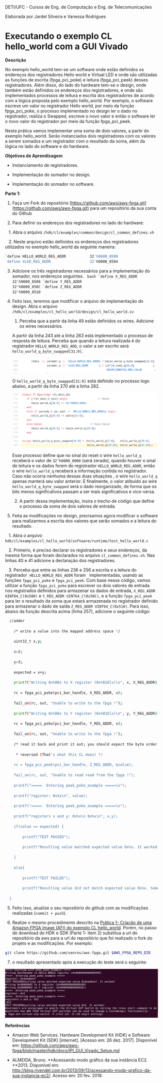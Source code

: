 DETI/UFC - Cursos de Eng. de Computação e Eng. de Telecomunicações

Elaborada por Jardel Silveira e Vanessa Rodrigues 

# **Executando o exemplo CL hello_world com a GUI Vivado**

**Descrição**

No exemplo hello_world tem-se um software onde estão definidos os endereços dos registradores Hello world e Virtual LED e onde são utilizadas as funções de escrita (fpga_pci_poke) e leitura (fpga_pci_peek) desses registradores. Além disso, do lado do hardware tem-se o design, onde também estão definidos os endereços dos registradores, e onde são implementados processos  de leitura e escrita dos registradores de acordo com a lógica proposta pelo exemplo hello_world. Por exemplo, o software escreve um valor no registrador Hello world, por meio da função fpga_pci_poke, o processo implementado no design ler o dado no registrador, realiza o Swapped, escreve o novo valor e então o software ler o novo valor do registrador por meio da função fpga_pci_peek.

Nesta prática vamos implementar uma soma de dois valores, a partir do exemplo hello_world. Serão instanciados dois registradores com os valores a serem somados e um registrador com o resultado da soma, além da lógica no lado do software e do hardware.

**Objetivos de Aprendizagem**

* Instanciamento de registradores.

* Implementação  do somador no design.

* Implementação do somador no software.

**Parte 1:**

1. Faça um Fork do repositório [https://github.com/aws/aws-fpga.git](https://github.com/aws/aws-fpga.git) para um repositório da sua conta do Github

2. Para definir os endereços dos registradores no lado do hardware:

    1. Abra o arquivo ```/hdk/cl/examples/common/design/cl_common_defines.vh```

    2. Neste arquivo estão definidos os endereços dos registradores utilizados no exemplo hello_world da seguinte maneira:
```bash 
`define HELLO_WORLD_REG_ADDR           32'h0000_0500
`define VLED_REG_ADDR                  32'h0000_0504
```

   3. Adicione os três registradores necessários para a implementação do somador, nos endereços seguintes.
   	 ```bash
    `define X_REG_ADDR    	            32'h0000_0508
   `define Y_REG_ADDR                       32'h0000_050C
   `define Z_REG_ADDR                       32'h0000_0510
	 ```
   
   
3. Feito isso, teremos que modificar o arquivo de implementação do design. Abra o arquivo ```/hdk/cl/examples/cl_hello_world/design/cl_hello_world.sv``` 

	1. Perceba que a partir da linha 49 estão definidos os wires. Adicione os wires necessários.

	A partir da linha 243 até a linha 263 está implementado o processo de resposta de leitura. Perceba que quando a leitura realizada é do registrador ``HELLO_WORLD_REG_ADD``, o valor a ser escrito será ``hello_world_q_byte_swapped[31:0]``.

	![image alt text](image_0.png)

	O ``hello_world_q_byte_swapped[31:0]`` está definido no processo logo abaixo, a partir da linha 270 até a linha 282. 

	![image alt text](image_1.png)


	  Esse processo define que no sinal do reset o wire ``hello_world_q`` receberá o valor de ``32’h0000_0000`` (será zerado), quando houver o sinal de leitura e os dados forem do registrador ``HELLO_WORLD_REG_ADDR``, então o wire ``hello_world_q`` receberá a informação contida  no registrador. Caso não ocorra nenhuma dessas duas situações , o wire ``hello_world_q`` apenas manterá seu valor anterior.  E finalmente, o valor atibuído ao wire ``hello_world_q_byte_swapped`` será o dado reorganizado, de forma que os bits menos significativos passam a ser mais significativos e vice-versa.

 
 	2. A partir dessa implementação, insira o trecho de código que define o processo da soma de dois valores de entrada.

4. Feita as modificações no design, precisamos agora modificar o software para realizarmos a escrita dos valores que serão somados e a leitura do resultado.

    1. Abra o arquivo ``hdk/cl/examples/cl_hello_world/software/runtime/test_hello_world.c``

    2. Primeiro, é preciso declarar os registradores e seus endereços, da mesma forma que foram declarados no arquivo ``cl_common_defines.vh``.  Nas linhas 40 e 41 adicione a declaração dos registradores.
	

    3. Perceba que entre as linhas 236 e 256 a escrita e a leitura do registrador  ```HELLO_WORLD_REG_ADDR```  foram   implementadas, usando as funções ``fpga_pci_poke`` e ``fpga_pci_peek``. Com base nesse código, vamos utilizar a função ``fpga_pci_poke`` para escrever os dois valores de entrada nos registrados definidos para armazenar os dados de entrada, ``X_REG_ADDR UINT64_C(0x508)`` e ``Y_REG_ADDR UINT64_C(0x50C)``, e a função ``fpga_pci_peek`` para ler o resultado da soma que estará armazenada no registrador definido para armazenar o dado de saída ``Z_REG_ADDR UINT64_C(0x510)``. Para isso, abaixo da função descrita acima (linha 257), adicione o seguinte código:

```bash
  //adder

    /* write a value into the mapped address space */

    uint32_t x,y;

    x=2;

    y=3;

    expected = x+y;

    printf("Writing 0x%08x to X register (0x%016lx)\n", x, X_REG_ADDR);

    rc = fpga_pci_poke(pci_bar_handle, X_REG_ADDR, x);

    fail_on(rc, out, "Unable to write to the fpga !");

    printf("Writing 0x%08x to Y register (0x%016lx)\n", y, Y_REG_ADDR);

    rc = fpga_pci_poke(pci_bar_handle, Y_REG_ADDR, x);

    fail_on(rc, out, "Unable to write to the fpga !");

    /* read it back and print it out; you should expect the byte order to be

     * reversed (That's what this CL does) */

    rc = fpga_pci_peek(pci_bar_handle, Z_REG_ADDR, &value);

    fail_on(rc, out, "Unable to read read from the fpga !");

    printf("=====  Entering peek_poke_example =====\n");

    printf("register: 0x%x\n", value);

    printf("=====  Entering peek_poke_example =====\n");

    printf("registers x and y: 0x%x\n 0x%x\n", x,y);

    if(value == expected) {

        printf("TEST PASSED");

        printf("Resulting value matched expected value 0x%x. It worked!\n", expected);

    }

    else{

        printf("TEST FAILED");

        printf("Resulting value did not match expected value 0x%x. Something didn't work.\n", expected);  

  }

```
	

5. Feito isso, atualize o seu repositório do github com as modificações realizadas (```commit + push```).

6. Realize o mesmo procedimento descrito na [Prática 1- Criação de uma Amazon FPGA Image (AFI) do exemplo CL hello_world](https://github.com/vanros/Praticas-SEDR-AWS/blob/master/Pratica%201/_Pr%C3%A1tica%201-%20Cria%C3%A7%C3%A3o%20de%20uma%20Amazon%20FPGA%20Image%20(AFI)%20do%20exemplo%20CL%20hello_world.md). Porém, no passo de download do HDK e SDK (Parte 1- item 2) substitua a url do repositório da aws para a url do  repositório que foi realizado o fork do projeto e as modificações. Por exemplo:
```bash
git clone https://github.com/vanros/aws-fpga.git $AWS_FPGA_REPO_DIR
```

7. o resultado apresentado após a execução do teste será o seguinte:

![image alt text](image_2.png)

**Referências**

* Amazon Web Services. Hardware Development Kit (HDK) e Software Development Kit (SDK) [internet]. [Acesso em: 26 dez. 2017]. Disponível em: https://github.com/aws/aws-fpga/blob/master/hdk/docs/IPI_GUI_Vivado_Setup.md

* ALMEIDA, Bruno. **Acessando modo gráfico da sua instância EC2. **2013. Disponível em: <http://blog.rivendel.com.br/2013/09/13/acessando-modo-grafico-da-sua-instancia-ec2/>. Acesso em: 20 fev. 2018.

